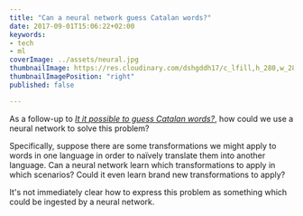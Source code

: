 ```yaml
---
title: "Can a neural network guess Catalan words?"
date: 2017-09-01T15:06:22+02:00
keywords:
- tech
- ml
coverImage: ../assets/neural.jpg
thumbnailImage: https://res.cloudinary.com/dshgddh17/c_lfill,h_280,w_280/jmsbrdy.com/neural-thumb.jpeg
thumbnailImagePosition: "right"
published: false

---
```


As a follow-up to [_It it possible to guess Catalan words?_](../../08/it-it-possible-to-guess-catalan-words/), how could we use a neural network to solve this problem?

Specifically, suppose there are some transformations we might apply to words in one language in order to naïvely translate them into another language. Can a neural network learn which transformations to apply in which scenarios? Could it even learn brand new transformations to apply?

It's not immediately clear how to express this problem as something which could be ingested by a neural network.
